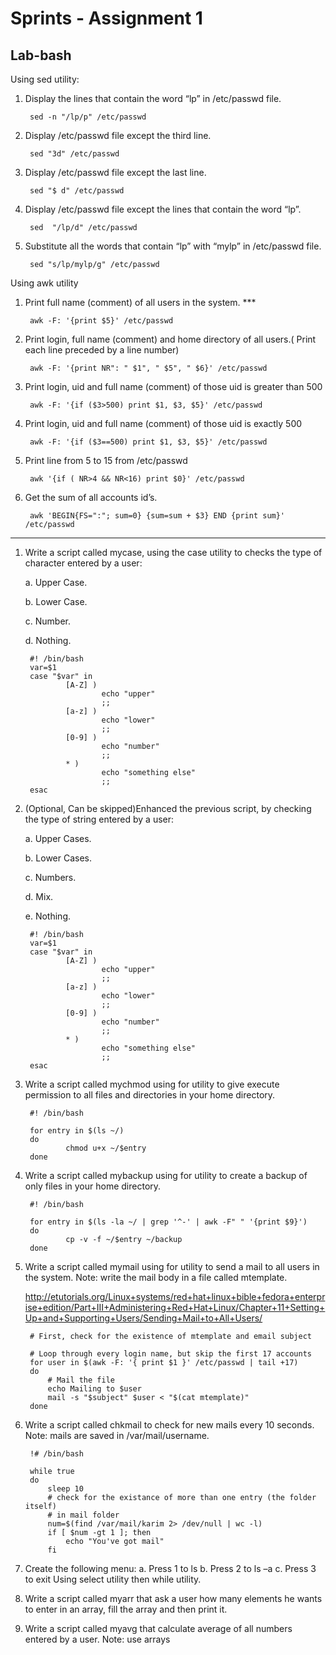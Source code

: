 # Sprints - Assignment 1
## Lab-bash

Using sed utility:


1. Display the lines that contain the word “lp” in /etc/passwd file.

        sed -n "/lp/p" /etc/passwd


2. Display /etc/passwd file except the third line.

        sed "3d" /etc/passwd


3. Display /etc/passwd file except the last line.

        sed "$ d" /etc/passwd

4. Display /etc/passwd file except the lines that contain the word “lp”.

        sed  "/lp/d" /etc/passwd


5. Substitute all the words that contain “lp” with “mylp” in /etc/passwd file.

        sed "s/lp/mylp/g" /etc/passwd


Using awk utility

1. Print full name (comment) of all users in the system.  ***

        awk -F: '{print $5}' /etc/passwd

2. Print login, full name (comment) and home directory of all users.( Print each line preceded by a line number)

        awk -F: '{print NR": " $1", " $5", " $6}' /etc/passwd

3. Print login, uid and full name (comment) of those uid is greater than 500

        awk -F: '{if ($3>500) print $1, $3, $5}' /etc/passwd

4. Print login, uid and full name (comment) of those uid is exactly 500

        awk -F: '{if ($3==500) print $1, $3, $5}' /etc/passwd


5. Print line from 5 to 15 from /etc/passwd

        awk '{if ( NR>4 && NR<16) print $0}' /etc/passwd

6. Get the sum of all accounts id’s.

        awk 'BEGIN{FS=":"; sum=0} {sum=sum + $3} END {print sum}' /etc/passwd

---------------------------------------

1. Write a script called mycase, using the case utility to checks the type of character entered by a user:

	a. Upper Case.

	b. Lower Case.

	c. Number.

	d. Nothing.

        #! /bin/bash
        var=$1
        case "$var" in
                [A-Z] )
                        echo "upper"
                        ;;
                [a-z] )
                        echo "lower"
                        ;;
                [0-9] )
                        echo "number"
                        ;;
                * )
                        echo "something else"
                        ;;
        esac


2. (Optional, Can be skipped)Enhanced the previous script, by checking the type of string entered by a user:
	
    a. Upper Cases.
	
    b. Lower Cases.
	
    c. Numbers.
	
    d. Mix.
	
    e. Nothing.

        #! /bin/bash
        var=$1
        case "$var" in
                [A-Z] )
                        echo "upper"
                        ;;
                [a-z] )
                        echo "lower"
                        ;;
                [0-9] )
                        echo "number"
                        ;;
                * )
                        echo "something else"
                        ;;
        esac


3. Write a script called mychmod using for utility to give execute permission to all files and directories in your home directory.

        #! /bin/bash

        for entry in $(ls ~/)
        do
                chmod u+x ~/$entry
        done


4. Write a script called mybackup using for utility to create a backup of only files in your home directory.

        #! /bin/bash

        for entry in $(ls -la ~/ | grep '^-' | awk -F" " '{print $9}')
        do
                cp -v -f ~/$entry ~/backup
        done


5. Write a script called mymail using for utility to send a mail to all users in the system. Note: write the mail body in a file called mtemplate.

    http://etutorials.org/Linux+systems/red+hat+linux+bible+fedora+enterprise+edition/Part+III+Administering+Red+Hat+Linux/Chapter+11+Setting+Up+and+Supporting+Users/Sending+Mail+to+All+Users/

        # First, check for the existence of mtemplate and email subject

        # Loop through every login name, but skip the first 17 accounts
        for user in $(awk -F: '{ print $1 }' /etc/passwd | tail +17)
        do
            # Mail the file
            echo Mailing to $user
            mail -s "$subject" $user < "$(cat mtemplate)"
        done

6. Write a script called chkmail to check for new mails every 10 seconds. Note: mails are saved in /var/mail/username.

        !# /bin/bash

        while true
        do
            sleep 10
            # check for the existance of more than one entry (the folder itself)
            # in mail folder
            num=$(find /var/mail/karim 2> /dev/null | wc -l)
            if [ $num -gt 1 ]; then
                echo "You've got mail"
            fi


7. Create the following menu:
	a. Press 1 to ls
	b. Press 2 to ls –a
	c. Press 3 to exit
Using select utility then while utility.

8. Write a script called myarr that ask a user how many elements he wants to enter in an array, fill the array and then print it.

9. Write a script called myavg that calculate average of all numbers entered by a user. Note: use arrays

